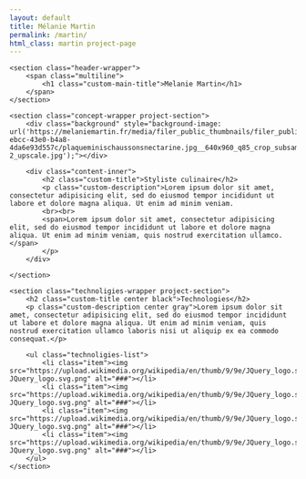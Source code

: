 ```yaml
---
layout: default
title: Mélanie Martin
permalink: /martin/
html_class: martin project-page
---
```


<section class="project-wrapper">

    <section class="header-wrapper">
        <span class="multiline">
            <h1 class="custom-main-title">Melanie Martin</h1>
        </span>
    </section>

    <section class="concept-wrapper project-section">
        <div class="background" style="background-image: url('https://melaniemartin.fr/media/filer_public_thumbnails/filer_public/22/d5/22d5c505-ebcc-43e0-b4a8-4da6e93d557c/plaqueminischaussonsnectarine.jpg__640x960_q85_crop_subsampling-2_upscale.jpg');"></div>

        <div class="content-inner">
            <h2 class="custom-title">Styliste culinaire</h2>
            <p class="custom-description">Lorem ipsum dolor sit amet, consectetur adipisicing elit, sed do eiusmod tempor incididunt ut labore et dolore magna aliqua. Ut enim ad minim veniam.
            <br><br>
            <span>Lorem ipsum dolor sit amet, consectetur adipisicing elit, sed do eiusmod tempor incididunt ut labore et dolore magna aliqua. Ut enim ad minim veniam, quis nostrud exercitation ullamco.</span>
            </p>
        </div>

    </section>

    <section class="technoligies-wrapper project-section">
        <h2 class="custom-title center black">Technologies</h2>
        <p class="custom-description center gray">Lorem ipsum dolor sit amet, consectetur adipisicing elit, sed do eiusmod tempor incididunt ut labore et dolore magna aliqua. Ut enim ad minim veniam, quis nostrud exercitation ullamco laboris nisi ut aliquip ex ea commodo consequat.</p>

        <ul class="technoligies-list">
            <li class="item"><img src="https://upload.wikimedia.org/wikipedia/en/thumb/9/9e/JQuery_logo.svg/1280px-JQuery_logo.svg.png" alt="###"></li>
            <li class="item"><img src="https://upload.wikimedia.org/wikipedia/en/thumb/9/9e/JQuery_logo.svg/1280px-JQuery_logo.svg.png" alt="###"></li>
            <li class="item"><img src="https://upload.wikimedia.org/wikipedia/en/thumb/9/9e/JQuery_logo.svg/1280px-JQuery_logo.svg.png" alt="###"></li>
            <li class="item"><img src="https://upload.wikimedia.org/wikipedia/en/thumb/9/9e/JQuery_logo.svg/1280px-JQuery_logo.svg.png" alt="###"></li>
        </ul>
    </section>



</section>